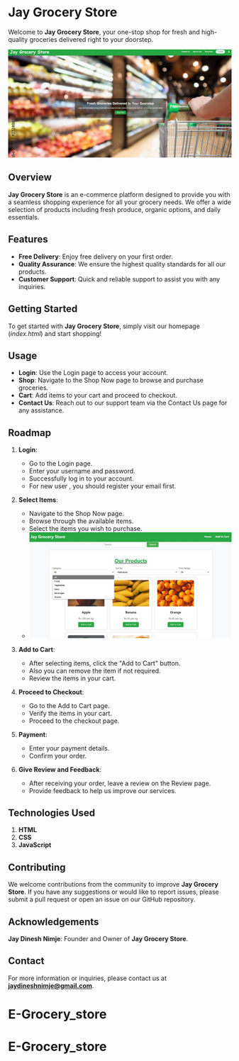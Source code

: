 ﻿# **Jay Grocery Store**

Welcome to **Jay Grocery Store**, your one-stop shop for fresh and high-quality groceries delivered right to your doorstep.

![imgage_alt](https://github.com/Jay00101/Grocery_store/blob/a3a72f690decadfd9959173fb0b542450d2152cc/image1.jpg)

## **Overview**
**Jay Grocery Store** is an e-commerce platform designed to provide you with a seamless shopping experience for all your grocery needs. We offer a wide selection of products including fresh produce, organic options, and daily essentials.

## **Features**
- **Free Delivery**: Enjoy free delivery on your first order.
- **Quality Assurance**: We ensure the highest quality standards for all our products.
- **Customer Support**: Quick and reliable support to assist you with any inquiries.

## **Getting Started**
To get started with **Jay Grocery Store**, simply visit our homepage (_index.html_) and start shopping!

## **Usage**
- **Login**: Use the Login page to access your account.
- **Shop**: Navigate to the Shop Now page to browse and purchase groceries.
- **Cart**: Add items to your cart and proceed to checkout.
- **Contact Us**: Reach out to our support team via the Contact Us page for any assistance.

## **Roadmap**
1. **Login**:
    - Go to the Login page.
    - Enter your username and password.
    - Successfully log in to your account.
    - For  new user , you should register your email first.

2. **Select Items**:
    - Navigate to the Shop Now page.
    - Browse through the available items.
    - Select the items you wish to purchase.
    - ![image_alt](https://github.com/Jay00101/Grocery_store/blob/ce0498a4cff77c6362f0205300aee921ef2d8c54/image3.jpg)

3. **Add to Cart**:
    - After selecting items, click the "Add to Cart" button.
    - Also you can remove the item if not required.
    - Review the items in your cart.

4. **Proceed to Checkout**:
    - Go to the Add to Cart page.
    - Verify the items in your cart.
    - Proceed to the checkout page.

5. **Payment**:
    - Enter your payment details.
    - Confirm your order.

6. **Give Review and Feedback**:
    - After receiving your order, leave a review on the Review page.
    - Provide feedback to help us improve our services.

## **Technologies Used**
1. **HTML**
2. **CSS**
3. **JavaScript**

## **Contributing**
We welcome contributions from the community to improve **Jay Grocery Store**. If you have any suggestions or would like to report issues, please submit a pull request or open an issue on our GitHub repository.

## **Acknowledgements**
**Jay Dinesh Nimje**: Founder and Owner of **Jay Grocery Store**.

## **Contact**
For more information or inquiries, please contact us at **jaydineshnimje@gmail.com**.
# E-Grocery_store
# E-Grocery_store

